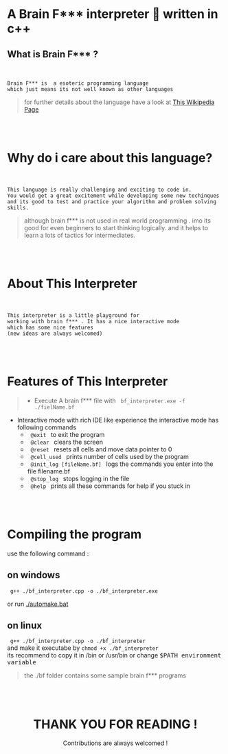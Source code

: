 # A Brain F*** interpreter 🧠 written in c++

## What is Brain F*** ?


<br>

    Brain F*** is  a esoteric programming language 
    which just means its not well known as other languages


> for further details about the language have a look at <a href="https://en.wikipedia.org/wiki/Brainfuck">This Wikipedia Page</a>

<br>
<br>

# Why do i care about this language?


<br>

    This language is really challenging and exciting to code in.
    You would get a great excitement while developing some new techinques 
    and its good to test and practice your algorithm and problem solving skills.

> although brain f*** is not used in real world programming . imo its good for even beginners to start thinking logically. and it helps to learn a lots of tactics for intermediates.

<br>
<br>

# About This Interpreter


<br>

    This interpreter is a little playground for 
    working with brain f*** . It has a nice interactive mode 
    which has some nice features 
    (new ideas are always welcomed)


<br>
<br>

# Features of This Interpreter

> * Execute A brain f*** file with <code> bf_interpreter.exe -f ./fielName.bf </code>

* Interactive mode with rich IDE like experience  the interactive mode has following commands 
    * <code> @exit </code> to exit the program
    * <code> @clear </code> clears the screen
    * <code> @reset </code> resets all cells and move data pointer to 0
    * <code> @cell_used </code> prints number of cells used by the program
    * <code> @init_log  [fileName.bf] </code> logs the commands you enter into the file filename.bf
    * <code> @stop_log </code> stops logging in the file
    * <code> @help  </code> prints all these commands for help if you stuck in 

<br>
<br>

# Compiling the program

use the following command :

## on windows
<code> g++ ./bf_interpreter.cpp -o ./bf_interpreter.exe </code>

or run <a href="./automake.bat">./automake.bat</a>


## on linux
<code> g++ ./bf_interpreter.cpp -o ./bf_interpreter </code>
<br>
and make it executabe by
<code>chmod +x ./bf_interpreter </code>
<br>
its recommend to copy it in /bin or /usr/bin or change  <kbd>  $PATH <kbd>environment variable
  <br>
> the ./bf folder contains some sample brain f*** programs



<br>
<br>

<center>
<h1> THANK YOU FOR READING !  </h1>
Contributions are always welcomed !
</center>

